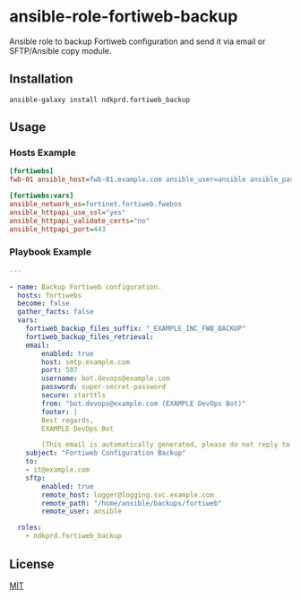 # ansible-role-fortiweb-backup

Ansible role to backup Fortiweb configuration and send it via email or SFTP/Ansible copy module.

## Installation

```
ansible-galaxy install ndkprd.fortiweb_backup
```

## Usage

### Hosts Example

```ini
[fortiwebs]
fwb-01 ansible_host=fwb-01.example.com ansible_user=ansible ansible_password=supersecretpassword

[fortiwebs:vars]
ansible_network_os=fortinet.fortiweb.fwebos
ansible_httpapi_use_ssl="yes"
ansible_httpapi_validate_certs="no"
ansible_httpapi_port=443
```

### Playbook Example

```yaml
---

- name: Backup Fortiweb configuration.
  hosts: fortiwebs
  become: false
  gather_facts: false
  vars:
    fortiweb_backup_files_suffix: "_EXAMPLE_INC_FWB_BACKUP"
    fortiweb_backup_files_retrieval:
    email:
        enabled: true
        host: smtp.example.com
        port: 587
        username: bot.devops@example.com
        password: super-secret-password
        secure: starttls
        from: "bot.devops@example.com (EXAMPLE DevOps Bot)"
        footer: |
        Best regards,
        EXAMPLE DevOps Bot

        (This email is automatically generated, please do not reply to this email.)
    subject: "Fortiweb Configuration Backup"
    to:
    - it@example.com
    sftp:
        enabled: true
        remote_host: logger@logging.svc.example.com
        remote_path: "/home/ansible/backups/fortiweb"
        remote_user: ansible

  roles:
    - ndkprd.fortiweb_backup

```

## License

[MIT](./LICENSE)

